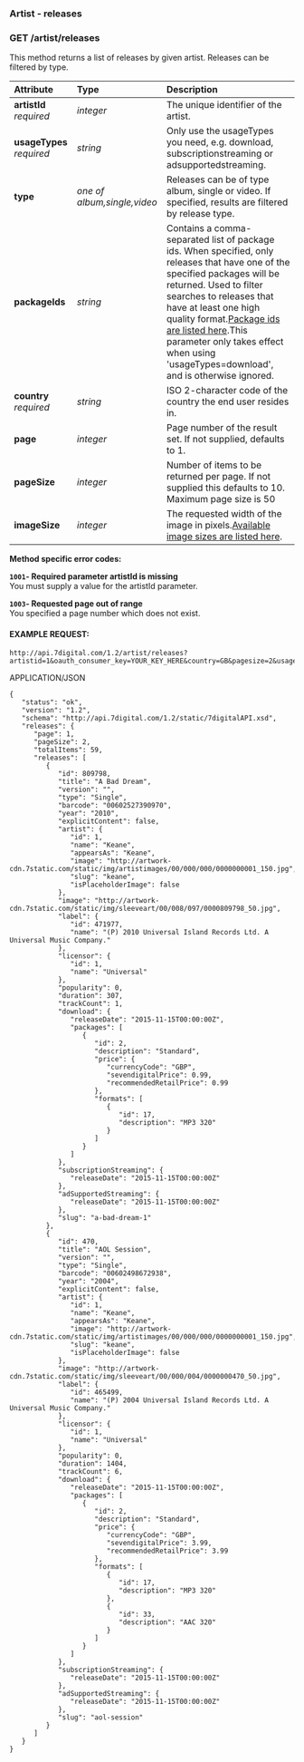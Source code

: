 ###  Artist - releases

### GET /artist/releases

This method returns a list of releases by given artist. Releases can be filtered by type.

| Attribute | Type | Description |
| :--- | :--- | :--- |
| **artistId** _required_ | _integer_ | The unique identifier of the artist. |
| **usageTypes** _required_ | _string_ | Only use the usageTypes you need, e.g. download, subscriptionstreaming or adsupportedstreaming. |
| **type** | _one of album,single,video_ | Releases can be of type album, single or video. If specified, results are filtered by release type. |
| **packageIds** | _string_ | Contains a comma-separated list of package ids. When specified, only releases that have one of the specified packages will be returned. Used to filter searches to releases that have at least one high quality format.[Package ids are listed here](http://docs.7digital.com/#api-basics_Download-packages---formats).This parameter only takes effect when using 'usageTypes=download', and is otherwise ignored. |
| **country** _required_ | _string_ | ISO 2-character code of the country the end user resides in. |
| **page** | _integer_ | Page number of the result set. If not supplied, defaults to 1. |
| **pageSize** | _integer_ | Number of items to be returned per page. If not supplied this defaults to 10. Maximum page size is 50 |
| **imageSize** | _integer_ | The requested width of the image in pixels.[Available image sizes are listed here](http://docs.7digital.com/#api-basics_Image-sizes). |

**Method specific error codes:**

**`1001`- Required parameter artistId is missing**  
You must supply a value for the artistId parameter.

**`1003`- Requested page out of range**  
You specified a page number which does not exist.

#### EXAMPLE REQUEST:

```
http://api.7digital.com/1.2/artist/releases?artistid=1&oauth_consumer_key=YOUR_KEY_HERE&country=GB&pagesize=2&usageTypes=download,subscriptionstreaming,adsupportedstreaming

```

APPLICATION/JSON

```
{
   "status": "ok",
   "version": "1.2",
   "schema": "http://api.7digital.com/1.2/static/7digitalAPI.xsd",
   "releases": {
      "page": 1,
      "pageSize": 2,
      "totalItems": 59,
      "releases": [
         {
            "id": 809798,
            "title": "A Bad Dream",
            "version": "",
            "type": "Single",
            "barcode": "00602527390970",
            "year": "2010",
            "explicitContent": false,
            "artist": {
               "id": 1,
               "name": "Keane",
               "appearsAs": "Keane",
               "image": "http://artwork-cdn.7static.com/static/img/artistimages/00/000/000/0000000001_150.jpg",
               "slug": "keane",
               "isPlaceholderImage": false
            },
            "image": "http://artwork-cdn.7static.com/static/img/sleeveart/00/008/097/0000809798_50.jpg",
            "label": {
               "id": 471977,
               "name": "(P) 2010 Universal Island Records Ltd. A Universal Music Company."
            },
            "licensor": {
               "id": 1,
               "name": "Universal"
            },
            "popularity": 0,
            "duration": 307,
            "trackCount": 1,
            "download": {
               "releaseDate": "2015-11-15T00:00:00Z",
               "packages": [
                  {
                     "id": 2,
                     "description": "Standard",
                     "price": {
                        "currencyCode": "GBP",
                        "sevendigitalPrice": 0.99,
                        "recommendedRetailPrice": 0.99
                     },
                     "formats": [
                        {
                           "id": 17,
                           "description": "MP3 320"
                        }
                     ]
                  }
               ]
            },
            "subscriptionStreaming": {
               "releaseDate": "2015-11-15T00:00:00Z"
            },
            "adSupportedStreaming": {
               "releaseDate": "2015-11-15T00:00:00Z"
            },
            "slug": "a-bad-dream-1"
         },
         {
            "id": 470,
            "title": "AOL Session",
            "version": "",
            "type": "Single",
            "barcode": "00602498672938",
            "year": "2004",
            "explicitContent": false,
            "artist": {
               "id": 1,
               "name": "Keane",
               "appearsAs": "Keane",
               "image": "http://artwork-cdn.7static.com/static/img/artistimages/00/000/000/0000000001_150.jpg",
               "slug": "keane",
               "isPlaceholderImage": false
            },
            "image": "http://artwork-cdn.7static.com/static/img/sleeveart/00/000/004/0000000470_50.jpg",
            "label": {
               "id": 465499,
               "name": "(P) 2004 Universal Island Records Ltd. A Universal Music Company."
            },
            "licensor": {
               "id": 1,
               "name": "Universal"
            },
            "popularity": 0,
            "duration": 1404,
            "trackCount": 6,
            "download": {
               "releaseDate": "2015-11-15T00:00:00Z",
               "packages": [
                  {
                     "id": 2,
                     "description": "Standard",
                     "price": {
                        "currencyCode": "GBP",
                        "sevendigitalPrice": 3.99,
                        "recommendedRetailPrice": 3.99
                     },
                     "formats": [
                        {
                           "id": 17,
                           "description": "MP3 320"
                        },
                        {
                           "id": 33,
                           "description": "AAC 320"
                        }
                     ]
                  }
               ]
            },
            "subscriptionStreaming": {
               "releaseDate": "2015-11-15T00:00:00Z"
            },
            "adSupportedStreaming": {
               "releaseDate": "2015-11-15T00:00:00Z"
            },
            "slug": "aol-session"
         }
      ]
   }
}

```

